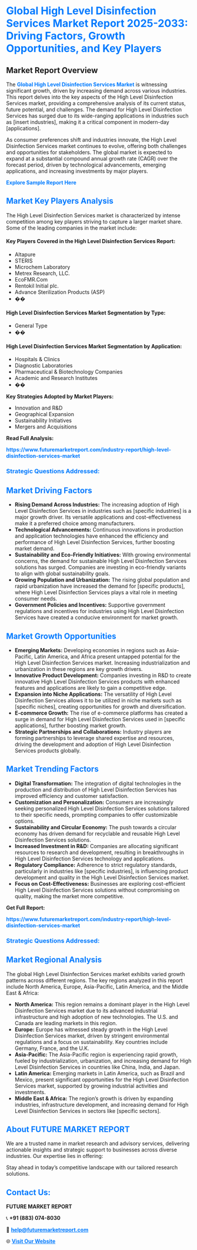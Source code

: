 <h1 style="color: #007BFF;">Global High Level Disinfection Services Market Report 2025-2033: Driving Factors, Growth Opportunities, and Key Players</h1>

<section id="overview">
<h2>Market Report Overview</h2>
<p>The <a href="https://www.futuremarketreport.com/industry-report/high-level-disinfection-services-market" style="color: #007BFF; text-decoration: none;"><strong>Global High Level Disinfection Services Market</strong></a> is witnessing significant growth, driven by increasing demand across various industries. This report delves into the key aspects of the High Level Disinfection Services market, providing a comprehensive analysis of its current status, future potential, and challenges. The demand for High Level Disinfection Services has surged due to its wide-ranging applications in industries such as [insert industries], making it a critical component in modern-day [applications].</p>
<p>As consumer preferences shift and industries innovate, the High Level Disinfection Services market continues to evolve, offering both challenges and opportunities for stakeholders. The global market is expected to expand at a substantial compound annual growth rate (CAGR) over the forecast period, driven by technological advancements, emerging applications, and increasing investments by major players.</p>
</section>

<section id="overview">
<p><a href="https://www.futuremarketreport.com/request-sample/reportId=117823" style="color: #007BFF; text-decoration: none;"><strong>Explore Sample Report Here</strong></a></p>
</section>

<section id="key-players">
<h2 style="color: #007BFF;">Market Key Players Analysis</h2>
<p>The High Level Disinfection Services market is characterized by intense competition among key players striving to capture a larger market share. Some of the leading companies in the market include:</p>
<h4>Key Players Covered in the High Level Disinfection Services Report:</h4>
<ul><li>Altapure</li><li>STERIS</li><li>Microchem Laboratory</li><li>Metrex Research, LLC.</li><li>EcoFMR.Com</li><li>Rentokil Initial plc.</li><li>Advance Sterilization Products (ASP)</li><li>��</li></ul>
<h4>High Level Disinfection Services Market Segmentation by Type:</h4>
<ul><li>General Type</li><li>��</li></ul>

<h4>High Level Disinfection Services Market Segmentation by Application:</h4>
<ul><li>Hospitals &amp; Clinics</li><li>Diagnostic Laboratories</li><li>Pharmaceutical &amp; Biotechnology Companies</li><li>Academic and Research Institutes</li><li>��</li></ul>
<p><strong>Key Strategies Adopted by Market Players:</strong></p>
<ul>
<li>Innovation and R&D</li>
<li>Geographical Expansion</li>
<li>Sustainability Initiatives</li>
<li>Mergers and Acquisitions</li>
</ul>
</section>

<section>
<p><strong>Read Full Analysis: </strong></p><a href="https://www.futuremarketreport.com/industry-report/high-level-disinfection-services-market" style="color: #007BFF; text-decoration: none;"><strong>https://www.futuremarketreport.com/industry-report/high-level-disinfection-services-market</strong></a>
<h3 style="color: #007BFF;">Strategic Questions Addressed:</h3>
</section>

<section id="driving-factors">
<h2 style="color: #007BFF;">Market Driving Factors</h2>
<ul>
<li><strong>Rising Demand Across Industries:</strong> The increasing adoption of High Level Disinfection Services in industries such as [specific industries] is a major growth driver. Its versatile applications and cost-effectiveness make it a preferred choice among manufacturers.</li>
<li><strong>Technological Advancements:</strong> Continuous innovations in production and application technologies have enhanced the efficiency and performance of High Level Disinfection Services, further boosting market demand.</li>
<li><strong>Sustainability and Eco-Friendly Initiatives:</strong> With growing environmental concerns, the demand for sustainable High Level Disinfection Services solutions has surged. Companies are investing in eco-friendly variants to align with global sustainability goals.</li>
<li><strong>Growing Population and Urbanization:</strong> The rising global population and rapid urbanization have increased the demand for [specific products], where High Level Disinfection Services plays a vital role in meeting consumer needs.</li>
<li><strong>Government Policies and Incentives:</strong> Supportive government regulations and incentives for industries using High Level Disinfection Services have created a conducive environment for market growth.</li>
</ul>
</section>

<section id="growth-opportunities">
<h2 style="color: #007BFF;">Market Growth Opportunities</h2>
<ul>
<li><strong>Emerging Markets:</strong> Developing economies in regions such as Asia-Pacific, Latin America, and Africa present untapped potential for the High Level Disinfection Services market. Increasing industrialization and urbanization in these regions are key growth drivers.</li>
<li><strong>Innovative Product Development:</strong> Companies investing in R&D to create innovative High Level Disinfection Services products with enhanced features and applications are likely to gain a competitive edge.</li>
<li><strong>Expansion into Niche Applications:</strong> The versatility of High Level Disinfection Services allows it to be utilized in niche markets such as [specific niches], creating opportunities for growth and diversification.</li>
<li><strong>E-commerce Growth:</strong> The rise of e-commerce platforms has created a surge in demand for High Level Disinfection Services used in [specific applications], further boosting market growth.</li>
<li><strong>Strategic Partnerships and Collaborations:</strong> Industry players are forming partnerships to leverage shared expertise and resources, driving the development and adoption of High Level Disinfection Services products globally.</li>
</ul>
</section>

<section id="trending-factors">
<h2 style="color: #007BFF;">Market Trending Factors</h2>
<ul>
<li><strong>Digital Transformation:</strong> The integration of digital technologies in the production and distribution of High Level Disinfection Services has improved efficiency and customer satisfaction.</li>
<li><strong>Customization and Personalization:</strong> Consumers are increasingly seeking personalized High Level Disinfection Services solutions tailored to their specific needs, prompting companies to offer customizable options.</li>
<li><strong>Sustainability and Circular Economy:</strong> The push towards a circular economy has driven demand for recyclable and reusable High Level Disinfection Services solutions.</li>
<li><strong>Increased Investment in R&D:</strong> Companies are allocating significant resources to research and development, resulting in breakthroughs in High Level Disinfection Services technology and applications.</li>
<li><strong>Regulatory Compliance:</strong> Adherence to strict regulatory standards, particularly in industries like [specific industries], is influencing product development and quality in the High Level Disinfection Services market.</li>
<li><strong>Focus on Cost-Effectiveness:</strong> Businesses are exploring cost-efficient High Level Disinfection Services solutions without compromising on quality, making the market more competitive.</li>
</ul>
</section>

<section>
<p><strong>Get Full Report: </strong></p><a href="https://www.futuremarketreport.com/industry-report/high-level-disinfection-services-market" style="color: #007BFF; text-decoration: none;"><strong>https://www.futuremarketreport.com/industry-report/high-level-disinfection-services-market</strong></a>
<h3 style="color: #007BFF;">Strategic Questions Addressed:</h3>
</section>


<section id="regional-analysis">
<h2 style="color: #007BFF;">Market Regional Analysis</h2>
<p>The global High Level Disinfection Services market exhibits varied growth patterns across different regions. The key regions analyzed in this report include North America, Europe, Asia-Pacific, Latin America, and the Middle East & Africa:</p>
<ul>
<li><strong>North America:</strong> This region remains a dominant player in the High Level Disinfection Services market due to its advanced industrial infrastructure and high adoption of new technologies. The U.S. and Canada are leading markets in this region.</li>
<li><strong>Europe:</strong> Europe has witnessed steady growth in the High Level Disinfection Services market, driven by stringent environmental regulations and a focus on sustainability. Key countries include Germany, France, and the U.K.</li>
<li><strong>Asia-Pacific:</strong> The Asia-Pacific region is experiencing rapid growth, fueled by industrialization, urbanization, and increasing demand for High Level Disinfection Services in countries like China, India, and Japan.</li>
<li><strong>Latin America:</strong> Emerging markets in Latin America, such as Brazil and Mexico, present significant opportunities for the High Level Disinfection Services market, supported by growing industrial activities and investments.</li>
<li><strong>Middle East & Africa:</strong> The region’s growth is driven by expanding industries, infrastructure development, and increasing demand for High Level Disinfection Services in sectors like [specific sectors].</li>
</ul>
</section>

<footer>
<h2 style="color: #007BFF;">About FUTURE MARKET REPORT</h2>
<p>We are a trusted name in market research and advisory services, delivering actionable insights and strategic support to businesses across diverse industries. Our expertise lies in offering:</p>

<p>Stay ahead in today’s competitive landscape with our tailored research solutions.</p>

<h2 style="color: #007BFF;">Contact Us:</h2>
<p><strong>FUTURE MARKET REPORT</strong></p>
<p>📞 <strong>+91 (883) 074-8030</strong></p>
<p>📧 <strong><a href="mailto:help@futuremarketreport.com" style="color: #007BFF;">help@futuremarketreport.com</a></strong></p>
<p>🌐 <strong><a href="https://www.futuremarketreport.com/" style="color: #007BFF;">Visit Our Website</a></strong></p>
</footer>